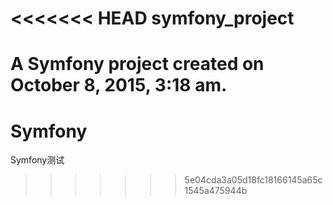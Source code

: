 <<<<<<< HEAD
symfony_project
===============

A Symfony project created on October 8, 2015, 3:18 am.
=======
# Symfony
Symfony测试
>>>>>>> 5e04cda3a05d18fc18166145a65c1545a475944b
